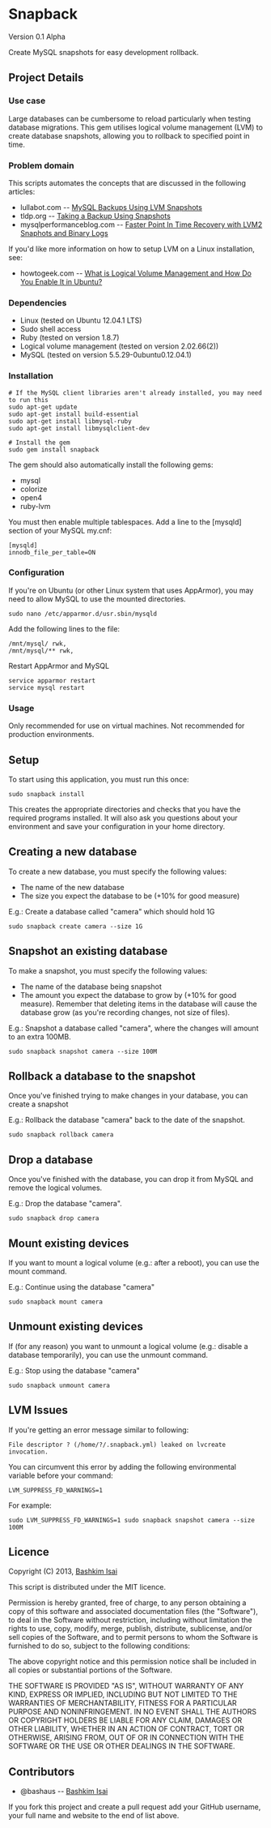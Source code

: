 # Snapback

Version 0.1 Alpha

Create MySQL snapshots for easy development rollback.

## Project Details

### Use case

Large databases can be cumbersome to reload particularly when testing database migrations. 
This gem utilises logical volume management (LVM) to create database snapshots, allowing you to rollback to specified point in time.

### Problem domain

This scripts automates the concepts that are discussed in the following articles:

* lullabot.com -- [MySQL Backups Using LVM Snapshots](http://www.lullabot.com/articles/mysql-backups-using-lvm-snapshots)
* tldp.org -- [Taking a Backup Using Snapshots](http://tldp.org/HOWTO/LVM-HOWTO/snapshots_backup.html)
* mysqlperformanceblog.com -- [Faster Point In Time Recovery with LVM2 Snaphots and Binary Logs](http://www.mysqlperformanceblog.com/2012/02/23/faster-point-in-time-recovery-with-lvm2-snaphots-and-binary-logs/)

If you'd like more information on how to setup LVM on a Linux installation, see:

* howtogeek.com -- [What is Logical Volume Management and How Do You Enable It in Ubuntu?](http://www.howtogeek.com/howto/36568/what-is-logical-volume-management-and-how-do-you-enable-it-in-ubuntu/)


### Dependencies

* Linux (tested on Ubuntu 12.04.1 LTS)
* Sudo shell access
* Ruby (tested on version 1.8.7)
* Logical volume management (tested on version 2.02.66(2))
* MySQL (tested on version 5.5.29-0ubuntu0.12.04.1)

### Installation

    # If the MySQL client libraries aren't already installed, you may need to run this
    sudo apt-get update
    sudo apt-get install build-essential
    sudo apt-get install libmysql-ruby
    sudo apt-get install libmysqlclient-dev

    # Install the gem
    sudo gem install snapback

The gem should also automatically install the following gems:

* mysql
* colorize
* open4
* ruby-lvm

You must then enable multiple tablespaces.
Add a line to the [mysqld] section of your MySQL my.cnf:

    [mysqld]
    innodb_file_per_table=ON

### Configuration

If you're on Ubuntu (or other Linux system that uses AppArmor), you may need to allow MySQL to use the mounted directories.

    sudo nano /etc/apparmor.d/usr.sbin/mysqld

Add the following lines to the file:

    /mnt/mysql/ rwk,
    /mnt/mysql/** rwk,

Restart AppArmor and MySQL

    service apparmor restart
    service mysql restart

### Usage

Only recommended for use on virtual machines.
Not recommended for production environments.

## Setup

To start using this application, you must run this once:

    sudo snapback install

This creates the appropriate directories and checks that you have the required programs installed.
It will also ask you questions about your environment and save your configuration in your home directory.

## Creating a new database

To create a new database, you must specify the following values: 

* The name of the new database
* The size you expect the database to be (+10% for good measure)

E.g.: Create a database called "camera" which should hold 1G

    sudo snapback create camera --size 1G

## Snapshot an existing database

To make a snapshot, you must specify the following values:

* The name of the database being snapshot
* The amount you expect the database to grow by (+10% for good measure). Remember that deleting items in the database will cause the database grow (as you're recording changes, not size of files).

E.g.: Snapshot a database called "camera", where the changes will amount to an extra 100MB.

    sudo snapback snapshot camera --size 100M

## Rollback a database to the snapshot

Once you've finished trying to make changes in your database, you can create a snapshot 

E.g.: Rollback the database "camera" back to the date of the snapshot.

    sudo snapback rollback camera

## Drop a database

Once you've finished with the database, you can drop it from MySQL and remove the logical volumes.

E.g.: Drop the database "camera".

    sudo snapback drop camera

## Mount existing devices

If you want to mount a logical volume (e.g.: after a reboot), you can use the mount command.

E.g.: Continue using the database "camera"

    sudo snapback mount camera

## Unmount existing devices

If (for any reason) you want to unmount a logical volume (e.g.: disable a database temporarily), you can use the unmount command.

E.g.: Stop using the database "camera"

    sudo snapback unmount camera

## LVM Issues

If you're getting an error message similar to following:

    File descriptor ? (/home/?/.snapback.yml) leaked on lvcreate invocation.

You can circumvent this error by adding the following environmental variable before your command:

    LVM_SUPPRESS_FD_WARNINGS=1

For example:

    sudo LVM_SUPPRESS_FD_WARNINGS=1 sudo snapback snapshot camera --size 100M

## Licence

Copyright (C) 2013, [Bashkim Isai](http://www.bashkim.com.au)

This script is distributed under the MIT licence.

Permission is hereby granted, free of charge, to any person obtaining a copy of this software and associated documentation files (the "Software"), to deal in the Software without restriction, including without limitation the rights to use, copy, modify, merge, publish, distribute, sublicense, and/or sell copies of the Software, and to permit persons to whom the Software is furnished to do so, subject to the following conditions:

The above copyright notice and this permission notice shall be included in all copies or substantial portions of the Software.

THE SOFTWARE IS PROVIDED "AS IS", WITHOUT WARRANTY OF ANY KIND, EXPRESS OR IMPLIED, INCLUDING BUT NOT LIMITED TO THE WARRANTIES OF MERCHANTABILITY, FITNESS FOR A PARTICULAR PURPOSE AND NONINFRINGEMENT. IN NO EVENT SHALL THE AUTHORS OR COPYRIGHT HOLDERS BE LIABLE FOR ANY CLAIM, DAMAGES OR OTHER LIABILITY, WHETHER IN AN ACTION OF CONTRACT, TORT OR OTHERWISE, ARISING FROM, OUT OF OR IN CONNECTION WITH THE SOFTWARE OR THE USE OR OTHER DEALINGS IN THE SOFTWARE.

## Contributors

* @bashaus -- [Bashkim Isai](http://www.bashkim.com.au/)

If you fork this project and create a pull request add your GitHub username, your full name and website to the end of list above.
